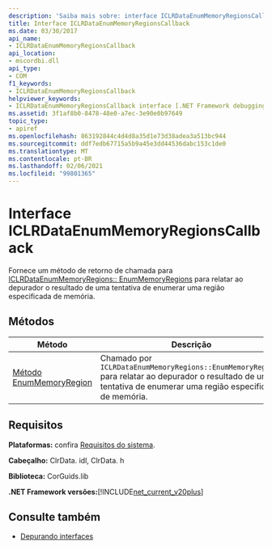 ```yaml
---
description: 'Saiba mais sobre: interface ICLRDataEnumMemoryRegionsCallback'
title: Interface ICLRDataEnumMemoryRegionsCallback
ms.date: 03/30/2017
api_name:
- ICLRDataEnumMemoryRegionsCallback
api_location:
- mscordbi.dll
api_type:
- COM
f1_keywords:
- ICLRDataEnumMemoryRegionsCallback
helpviewer_keywords:
- ICLRDataEnumMemoryRegionsCallback interface [.NET Framework debugging]
ms.assetid: 3f1af8b0-8478-48e0-a7ec-3e90e0b97649
topic_type:
- apiref
ms.openlocfilehash: 863192844c4d4d8a35d1e73d38adea3a513bc944
ms.sourcegitcommit: ddf7edb67715a5b9a45e3dd44536dabc153c1de0
ms.translationtype: MT
ms.contentlocale: pt-BR
ms.lasthandoff: 02/06/2021
ms.locfileid: "99801365"
---
```

# <a name="iclrdataenummemoryregionscallback-interface"></a>Interface ICLRDataEnumMemoryRegionsCallback

Fornece um método de retorno de chamada para [ICLRDataEnumMemoryRegions:: EnumMemoryRegions](iclrdataenummemoryregions-enummemoryregions-method.md) para relatar ao depurador o resultado de uma tentativa de enumerar uma região especificada de memória.  
  
## <a name="methods"></a>Métodos  
  
|Método|Descrição|  
|------------|-----------------|  
|[Método EnumMemoryRegion](iclrdataenummemoryregionscallback-enummemoryregion-method.md)|Chamado por `ICLRDataEnumMemoryRegions::EnumMemoryRegions` para relatar ao depurador o resultado de uma tentativa de enumerar uma região especificada de memória.|  
  
## <a name="requirements"></a>Requisitos  

 **Plataformas:** confira [Requisitos do sistema](../../get-started/system-requirements.md).  
  
 **Cabeçalho:** ClrData. idl, ClrData. h  
  
 **Biblioteca:** CorGuids.lib  
  
 **.NET Framework versões:**[!INCLUDE[net_current_v20plus](../../../../includes/net-current-v20plus-md.md)]  
  
## <a name="see-also"></a>Consulte também

- [Depurando interfaces](debugging-interfaces.md)
